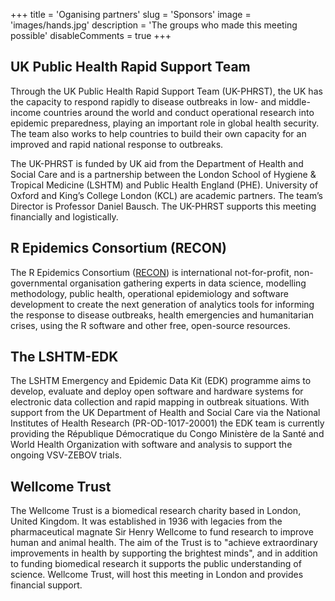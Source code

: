 +++
title = 'Oganising partners'
slug = 'Sponsors'
image = 'images/hands.jpg'
description = 'The groups who made this meeting possible'
disableComments = true
+++




## UK Public Health Rapid Support Team

Through the UK Public Health Rapid Support Team (UK-PHRST), the UK has the capacity to respond rapidly to disease outbreaks in low- and middle-income countries around the world and conduct operational research into epidemic preparedness, playing an important role in global health security. The team also works to help countries to build their own capacity for an improved and rapid national response to outbreaks.

The UK-PHRST is funded by UK aid from the Department of Health and Social Care and is a partnership between the London School of Hygiene & Tropical Medicine (LSHTM) and Public Health England (PHE). University of Oxford and King’s College London (KCL) are academic partners. The team’s Director is Professor Daniel Bausch. The UK-PHRST supports this meeting financially and logistically. 


## R Epidemics Consortium (RECON)

The R Epidemics Consortium ([RECON](https://www.repidemicsconsortium.org/xs)) is
international not-for-profit, non-governmental organisation gathering experts in
data science, modelling methodology, public health, operational epidemiology and software development to create the next generation of analytics tools for informing the response to
disease outbreaks, health emergencies and humanitarian crises, using the R
software and other free, open-source resources.

## The LSHTM-EDK 

The LSHTM Emergency and Epidemic Data Kit (EDK) programme aims to develop, evaluate and deploy open software and hardware systems for electronic data collection and rapid mapping in outbreak situations. With support from the UK Department of Health and Social Care via the National Institutes of Health Research (PR-OD-1017-20001) the EDK team is currently providing the République Démocratique du Congo Ministère de la Santé and World Health Organization with software and analysis to support the ongoing VSV-ZEBOV trials. 

## Wellcome Trust

The Wellcome Trust is a biomedical research charity based in London, United Kingdom. It was established in 1936 with legacies from the pharmaceutical magnate Sir Henry Wellcome to fund research to improve human and animal health. The aim of the Trust is to "achieve extraordinary improvements in health by supporting the brightest minds", and in addition to funding biomedical research it supports the public understanding of science. Wellcome Trust, will host this meeting in London and provides financial support.



